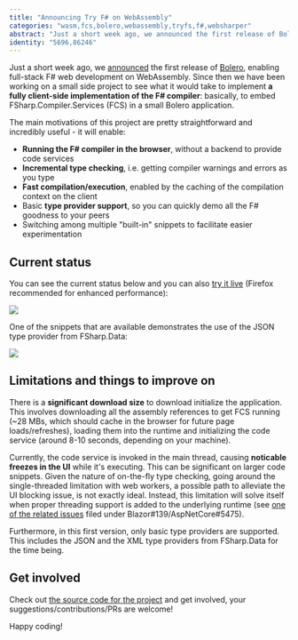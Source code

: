 ```yaml
---
title: "Announcing Try F# on WebAssembly"
categories: "wasm,fcs,bolero,webassembly,tryfs,f#,websharper"
abstract: "Just a short week ago, we announced the first release of Bolero, enabling full-stack F# web development on WebAssembly. Since then we have been working on a small side project to see what it would take to implement a fully client-side implementation of the F# compiler: basically, to embed FSharp.Compiler.Services (FCS) in a small Bolero application."
identity: "5696,86246"
---
```

Just a short week ago, we [announced](https://forums.websharper.com/blog/86199) the first release of [Bolero](https://github.com/fsbolero/Bolero), enabling full-stack F# web development on WebAssembly. Since then we have been working on a small side project to see what it would take to implement **a fully client-side implementation of the F# compiler**: basically, to embed FSharp.Compiler.Services (FCS) in a small Bolero application.

The main motivations of this project are pretty straightforward and incredibly useful - it will enable:

 * **Running the F# compiler in the browser**, without a backend to provide code services
 * **Incremental type checking**, i.e. getting compiler warnings and errors as you type
 * **Fast compilation/execution**, enabled by the caching of the compilation context on the client
 * Basic **type provider support**, so you can quickly demo all the F# goodness to your peers
 * Switching among multiple "built-in" snippets to facilitate easier experimentation

## Current status

You can see the current status below and you can also [try it live](https://fsbolero.github.io/TryFSharpOnWasm/) (Firefox recommended for enhanced performance): 

[![](https://i.imgur.com/6jzHiQSl.png)](https://i.imgur.com/6jzHiQS.png)

One of the snippets that are available demonstrates the use of the JSON type provider from FSharp.Data:

[![](https://i.imgur.com/jqPFM5Rl.png)](https://i.imgur.com/jqPFM5R.png)

## Limitations and things to improve on

There is a **significant download size** to download initialize the application. This involves downloading all the assembly references to get FCS running (~28 MBs, which should cache in the browser for future page loads/refreshes), loading them into the runtime and initializing the code service (around 8-10 seconds, depending on your machine).

Currently, the code service is invoked in the main thread, causing **noticable freezes in the UI** while it's executing. This can be significant on larger code snippets. Given the nature of on-the-fly type checking, going around the single-threaded limitation with web workers, a possible path to alleviate the UI blocking issue, is not exactly ideal. Instead, this limitation will solve itself when proper threading support is added to the underlying runtime (see [one of the related issues](https://github.com/aspnet/AspNetCore/issues/5475) filed under Blazor#139/AspNetCore#5475).

Furthermore, in this first version, only basic type providers are supported. This includes the JSON and the XML type providers from FSharp.Data for the time being.

## Get involved

Check out [the source code for the project](https://github.com/fsbolero/TryFSharpOnWasm) and get involved, your suggestions/contributions/PRs are welcome!

Happy coding!

